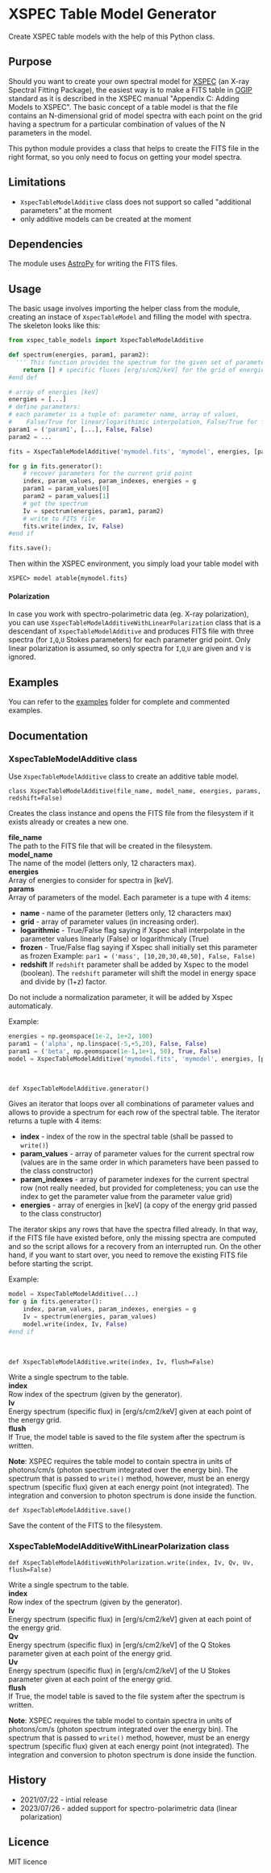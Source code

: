 


# XSPEC Table Model Generator

Create XSPEC table models with the help of this Python class.

## Purpose

Should you want to create your own spectral model for [XSPEC](https://heasarc.gsfc.nasa.gov/xanadu/xspec/) (an X-ray Spectral Fitting Package), the easiest way is to make a FITS table in [OGIP](https://heasarc.gsfc.nasa.gov/docs/heasarc/ofwg/docs/summary/ogip_92_009_summary.html) standard as it is described in the XSPEC manual "Appendix C: Adding Models to XSPEC".  The basic concept of a table model is that the file contains an N-dimensional grid of model spectra with each point on the grid having a spectrum for a particular combination of values of the N parameters in the model.

This python module provides a class that helps to create the FITS file in the right format, so you only need to focus on getting your model spectra.

## Limitations

* `XspecTableModelAdditive` class does not support so called "additional parameters" at the moment
* only additive models can be created at the moment

## Dependencies

The module uses [AstroPy](https://www.astropy.org/) for writing the FITS files.

## Usage

The basic usage involves importing the helper class from the module, creating an instace of `XspecTableModel` and filling the model with spectra. The skeleton looks like this:

```python
from xspec_table_models import XspecTableModelAdditive

def spectrum(energies, param1, param2):
  ''' This function provides the spectrum for the given set of parameters. '''
	return [] # specific fluxes [erg/s/cm2/keV] for the grid of energies
#end def

# array of energies [keV]
energies = [...]
# define parameters:
# each parameter is a tuple of: parameter name, array of values, 
#    False/True for linear/logarithimic interpolation, False/True for free/frozen parameter
param1 = ('param1', [...], False, False)
param2 = ...

fits = XspecTableModelAdditive('mymodel.fits', 'mymodel', energies, [param1, param2, ...])

for g in fits.generator():
    # recover parameters for the current grid point
    index, param_values, param_indexes, energies = g
    param1 = param_values[0]
    param2 = param_values[1]
    # get the spectrum
    Iv = spectrum(energies, param1, param2)
    # write to FITS file
    fits.write(index, Iv, False)
#end if

fits.save();
```

Then within the XSPEC environment, you simply load your table model with
```
XSPEC> model atable{mymodel.fits}
```

#### Polarization

In case you work with spectro-polarimetric data (eg. X-ray polarization), you can use `XspecTableModelAdditiveWithLinearPolarization` class that is a descendant of `XspecTableModelAdditive` and produces FITS file with three spectra (for `I`,`Q`,`U` Stokes parameters) for each parameter grid point. Only linear polarization is assumed, so only spectra for `I`,`Q`,`U` are given and `V` is ignored.

## Examples

You can refer to the [examples](tree/main/examples) folder for complete and commented examples.

## Documentation

### XspecTableModelAdditive class

Use `XspecTableModelAdditive` class to create an additive table model.

```
class XspecTableModelAdditive(file_name, model_name, energies, params, redshift=False)
```

Creates the class instance and opens the FITS file from the filesystem if it exists already or creates a new one.

**file_name**  
The path to the FITS file that will be created in the filesystem.  
**model_name**  
The name of the model (letters only, 12 characters max).  
**energies**  
Array of energies to consider for spectra in [keV].  
**params**  
Array of parameters of the model. Each parameter is a tupe with 4 items:
* **name** - name of the parameter (letters only, 12 characters max)
* **grid** - array of parameter values (in increasing order).
* **logarithmic** - True/False flag saying if Xspec shall interpolate in the parameter values linearly (False) or logarithmicaly (True)
* **frozen** - True/False flag saying if Xspec shall initially set this parameter as frozen 
Example: `par1 = ('mass', [10,20,30,40,50], False, False)`
* **redshift**
If `redshift` parameter shall be added  by Xspec to the model (boolean). The `redshift` parameter will shift the model in energy space and divide by (1+z) factor.

Do not include a normalization parameter, it will be added by Xspec automaticaly.

Example:
```python
energies = np.geomspace(1e-2, 1e+2, 100)
param1 = ('alpha', np.linspace(-5,+5,20), False, False)
param1 = ('beta', np.geomspace(1e-1,1e+1, 50), True, False)
model = XspecTableModelAdditive('mymodel.fits', 'mymodel', energies, [param1,param2], False)
```
<br>

```
def XspecTableModelAdditive.generator()
```
Gives an iterator that loops over all combinations of parameter values and allows to provide a spectrum for each row of the spectral table. The iterator returns a tuple with 4 items:
* **index** - index of the row in the spectral table (shall be passed to `write()`)
* **param_values** - array of parameter values for the current spectral row (values are in the same order in which parameters have been passed to the class constructor)
* **param_indexes** - array of parameter indexes for the current spectral row (not really needed, but provided for completeness; you can use the index to get the parameter value from the parameter value grid)
* **energies** - array of energies in [keV] (a copy of the energy grid passed to the class constructor)

The iterator skips any rows that have the spectra filled already. In that way, if the FITS file have existed before, only the missing spectra are computed and so the script allows for a recovery from an interrupted run. On the other hand, if you want to start over, you need to remove the existing FITS file before starting the script.

Example:
```python
model = XspecTableModelAdditive(...)
for g in fits.generator():
    index, param_values, param_indexes, energies = g
    Iv = spectrum(energies, param_values)
    model.write(index, Iv, False)
#end if
```
<br>

```
def XspecTableModelAdditive.write(index, Iv, flush=False)
```
Write a single spectrum to the table.  
**index**  
Row index of the spectrum (given by the generator).  
**Iv**  
Energy spectrum (specific flux) in [erg/s/cm2/keV] given at each point of the energy grid.  
**flush**  
If True, the model table is saved to the file system after the spectrum is written.

**Note**: XSPEC requires the table model to contain spectra in units of photons/cm/s (photon spectrum integrated over the energy bin). The spectrum that is passed to `write()` method, however, must be an energy spectrum (specific flux) given at each energy point (not integrated). The integration and conversion to photon spectrum is done inside the function.
<br>

```
def XspecTableModelAdditive.save()
```
Save the content of the FITS to the filesystem.



### XspecTableModelAdditiveWithLinearPolarization class

```
def XspecTableModelAdditiveWithPolarization.write(index, Iv, Qv, Uv, flush=False)
```
Write a single spectrum to the table.  
**index**  
Row index of the spectrum (given by the generator).  
**Iv**  
Energy spectrum (specific flux) in [erg/s/cm2/keV] given at each point of the energy grid.  
**Qv**  
Energy spectrum (specific flux) in [erg/s/cm2/keV] of the Q Stokes parameter given at each point of the energy grid.  
**Uv**  
Energy spectrum (specific flux) in [erg/s/cm2/keV] of the U Stokes parameter given at each point of the energy grid.  
**flush**  
If True, the model table is saved to the file system after the spectrum is written.

**Note**: XSPEC requires the table model to contain spectra in units of photons/cm/s (photon spectrum integrated over the energy bin). The spectrum that is passed to `write()` method, however, must be an energy spectrum (specific flux) given at each energy point (not integrated). The integration and conversion to photon spectrum is done inside the function.
<br>


## History

* 2021/07/22 - intial release
* 2023/07/26 - added support for spectro-polarimetric data (linear polarization)

## Licence

MIT licence
